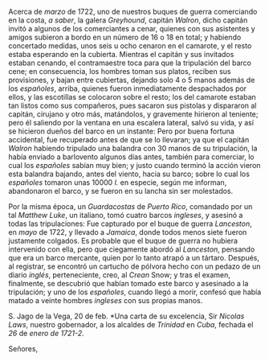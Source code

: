 Acerca de *marzo* de 1722, uno de nuestros buques de guerra comerciando en la costa, _a saber_, la galera *Greyhound*, capitán *Walron*, dicho capitán invitó a algunos de los comerciantes a cenar, quienes con sus asistentes y amigos subieron a bordo en un número de 16 o 18 en total; y habiendo concertado medidas, unos seis u ocho cenaron en el camarote, y el resto estaba esperando en la cubierta. Mientras el capitán y sus invitados estaban cenando, el contramaestre toca para que la tripulación del barco cene; en consecuencia, los hombres toman sus platos, reciben sus provisiones, y bajan entre cubiertas, dejando solo 4 o 5 manos además de los *españoles*, arriba, quienes fueron inmediatamente despachados por ellos, y las escotillas se colocaron sobre el resto; los del camarote estaban tan listos como sus compañeros, pues sacaron sus pistolas y dispararon al capitán, cirujano y otro más, matándolos, y gravemente hirieron al teniente; pero él saliendo por la ventana en una escalera lateral, salvó su vida, y así se hicieron dueños del barco en un instante: Pero por buena fortuna accidental, fue recuperado antes de que se lo llevaran; ya que el capitán *Walron* habiendo tripulado una balandra con 30 manos de su tripulación, la había enviado a barlovento algunos días antes, también para comerciar, lo cual los *españoles* sabían muy bien; y justo cuando terminó la acción vieron esta balandra bajando, antes del viento, hacia su barco; sobre lo cual los *españoles* tomaron unas 10000 *l.* en especie, según me informan, abandonaron el barco, y se fueron en su lancha sin ser molestados.

Por la misma época, un *Guardacostas* de *Puerto Rico*, comandado por un tal *Matthew Luke*, un italiano, tomó cuatro barcos *ingleses*, y asesinó a todas las tripulaciones: Fue capturado por el buque de guerra *Lanceston*, en *mayo* de 1722, y llevado a *Jamaica*, donde todos menos siete fueron justamente colgados. Es probable que el buque de guerra no hubiera intervenido con ella, pero que ciegamente abordó al *Lanceston*, pensando que era un barco mercante, quien por lo tanto atrapó a un tártaro. Después, al registrar, se encontró un cartucho de pólvora hecho con un pedazo de un diario *inglés*, perteneciente, creo, al *Crean* Snow; y tras el examen, finalmente, se descubrió que habían tomado este barco y asesinado a la tripulación; y uno de los *españoles*, cuando llegó a morir, confesó que había matado a veinte hombres *ingleses* con sus propias manos.

S. Jago de la Vega, 20 de feb. *Una carta de su excelencia, Sir *Nicolas Laws*, nuestro gobernador, a los alcaldes de *Trinidad* en *Cuba*, fechada el *26* de *enero de 1721-2*.

Señores,